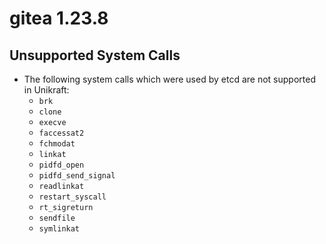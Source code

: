 # gitea 1.23.8

## Unsupported System Calls
- The following system calls which were used by etcd are not supported in Unikraft:
    - `brk`
    - `clone`
    - `execve`
    - `faccessat2`
    - `fchmodat`
    - `linkat`
    - `pidfd_open`
    - `pidfd_send_signal`
    - `readlinkat`
    - `restart_syscall`
    - `rt_sigreturn`
    - `sendfile`
    - `symlinkat`
